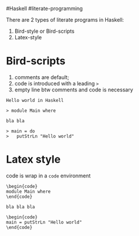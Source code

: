 #Haskell #literate-programming

There are 2 types of literate programs in Haskell: 
1. Bird-style or Bird-scripts
2. Latex-style


# Bird-scripts

1. comments are default;
2. code is introduced with a leading `>`
3. empty line btw comments and code is necessary

```
Hello world in Haskell

> module Main where

bla bla

> main = do 
>   putStrLn "Hello world"
```
# Latex style 

code is wrap in a  `code` environment 

```
\begin{code}
module Main where
\end{code}

bla bla bla

\begin{code}
main = putStrLn "Hello world"
\end{code}
```
